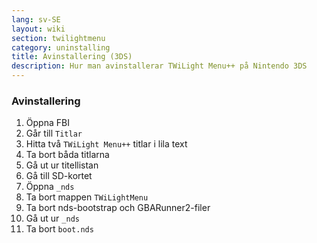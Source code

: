 ```yaml
---
lang: sv-SE
layout: wiki
section: twilightmenu
category: uninstalling
title: Avinstallering (3DS)
description: Hur man avinstallerar TWiLight Menu++ på Nintendo 3DS
---
```


### Avinstallering
1. Öppna FBI
1. Går till `Titlar`
1. Hitta två `TWiLight Menu++` titlar i lila text
1. Ta bort båda titlarna
1. Gå ut ur titellistan
1. Gå till SD-kortet
1. Öppna `_nds`
1. Ta bort mappen `TWiLightMenu`
1. Ta bort nds-bootstrap och GBARunner2-filer
1. Gå ut ur `_nds`
1. Ta bort `boot.nds`
